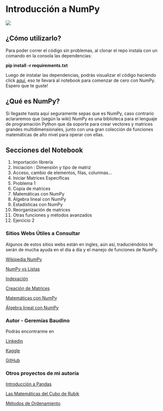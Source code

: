 
# Introducción a NumPy


![](https://external-content.duckduckgo.com/iu/?u=https%3A%2F%2Ftse3.mm.bing.net%2Fth%3Fid%3DOIP.8oi_OTKHcm2Add4cVpXqJQHaEK%26pid%3DApi&f=1)

## ¿Cómo utilizarlo?
Para poder correr el código sin problemas, al clonar el repo instala con un comando en la consola las dependencias: 

**pip install -r requirements.txt**

Luego de instalar las dependencias, podrás visualizar el código haciendo click [aquí](https://github.com/GBaudino/IntroduccionNumpy/blob/master/IntroduccionNumpy.ipynb), eso te llevará al notebook para comenzar de cero con NumPy. Espero que te guste!

## ¿Qué es NumPy?

Si llegaste hasta aquí seguramente sepas que es NumPy, caso contrario aclararemos que (según la wiki) NumPy es una biblioteca para el lenguaje de programación Python que da soporte para crear vectores y matrices grandes multidimensionales, junto con una gran colección de funciones matemáticas de alto nivel para operar con ellas.

## Secciones del Notebook

1. Importación librería
2. Iniciación : Dimensión y tipo de matriz
3.  Acceso, cambio de elementos, filas, columnas...
4. Iniciar Matrices Específicas
5. Problema 1
6. Copia de matrices
7. Matemáticas con NumPy
8. Álgebra lineal con NumPy
9. Estadísticas con NumPy
10. Reorganización de matrices
11. Otras funciones y métodos avanzados
12. Ejercicio 2

### Sitios Webs Útiles a Consultar

Algunos de estos sitios webs están en ingles, aún así, traduciéndolos te serán de mucha ayuda en el día a día y el manejo de funciones de NumPy.

[Wikipedia NumPy](https://es.wikipedia.org/wiki/NumPy)

[NumPy vs Listas](https://jakevdp.github.io/blog/2014/05/09/why-python-is-slow/)

[Indexación](https://docs.scipy.org/doc/numpy-1.13.0/user/basics.indexing.html)

[Creación de Matrices](https://numpy.org/doc/stable/reference/routines.array-creation.html)

[Matemáticas con NumPy](https://numpy.org/doc/stable/reference/routines.math.html)

[Álgebra lineal con NumPy](https://numpy.org/doc/stable/reference/routines.linalg.html)

### Autor - Geremías Baudino

Podrás encontrarme en

[Linkedin](https://linkedin.com/in/geremiasbaudino)

[Kaggle](https://www.kaggle.com/geremiasbaudino)

[GitHub](https://github.com/GBaudino)

### Otros proyectos de mi autoría

[Introducción a Pandas](https://github.com/GBaudino/IntroduccionPandas)

[Las Matemáticas del Cubo de Rubik](https://www.notion.so/El-cubo-de-Rubik-y-su-matem-tica-891419faa9cd40a7a5e58bc6e24bcb03)

[Métodos de Ordenamiento](https://github.com/GBaudino/MetodosDeOrdenamiento)
